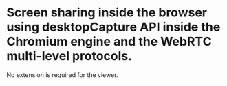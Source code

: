 # Screen sharing inside the browser using desktopCapture API inside the Chromium engine and the WebRTC multi-level protocols.

No extension is required for the viewer.
